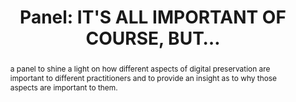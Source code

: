 ---
abstract: a panel to shine a light on how different aspects of digital preservation
  are important to different practitioners and to provide an insight as to why those
  aspects are important to them.
creators:
- Stokes, Paul
date: null
document_url: https://az659834.vo.msecnd.net/eventsairwesteuprod/production-inconference-public/885b3812c7f04e5ab88b1f9da0aae9e2
grand_parent: iPRES
institutions:
- Jisc
keywords:
- sustainability
- cost
- value
- risk
- data
landing_page_url: null
language: eng
layout: publication
license: CC-BY 4.0 International
notes_url: null
parent: iPRES 2022
presentation_url: null
publication_type: panel
size: null
source_name: iPRES
title: 'Panel: IT''S ALL IMPORTANT OF COURSE, BUT… '
year: 2022
---